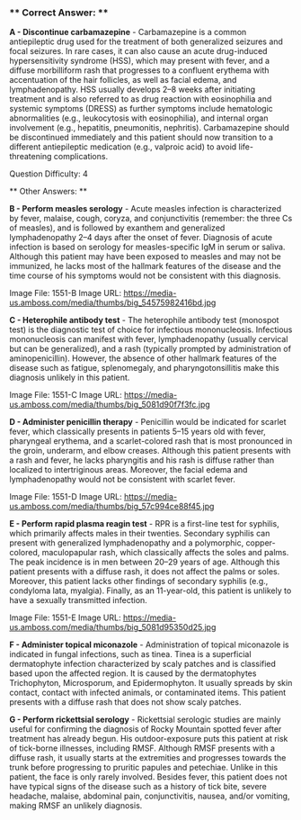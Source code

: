 ### ** Correct Answer: **

**A - Discontinue carbamazepine** - Carbamazepine is a common antiepileptic drug used for the treatment of both generalized seizures and focal seizures. In rare cases, it can also cause an acute drug-induced hypersensitivity syndrome (HSS), which may present with fever, and a diffuse morbilliform rash that progresses to a confluent erythema with accentuation of the hair follicles, as well as facial edema, and lymphadenopathy. HSS usually develops 2–8 weeks after initiating treatment and is also referred to as drug reaction with eosinophilia and systemic symptoms (DRESS) as further symptoms include hematologic abnormalities (e.g., leukocytosis with eosinophilia), and internal organ involvement (e.g., hepatitis, pneumonitis, nephritis). Carbamazepine should be discontinued immediately and this patient should now transition to a different antiepileptic medication (e.g., valproic acid) to avoid life-threatening complications.

Question Difficulty: 4

** Other Answers: **

**B - Perform measles serology** - Acute measles infection is characterized by fever, malaise, cough, coryza, and conjunctivitis (remember: the three Cs of measles), and is followed by exanthem and generalized lymphadenopathy 2–4 days after the onset of fever. Diagnosis of acute infection is based on serology for measles-specific IgM in serum or saliva. Although this patient may have been exposed to measles and may not be immunized, he lacks most of the hallmark features of the disease and the time course of his symptoms would not be consistent with this diagnosis.

Image File: 1551-B
Image URL: https://media-us.amboss.com/media/thumbs/big_54575982416bd.jpg

**C - Heterophile antibody test** - The heterophile antibody test (monospot test) is the diagnostic test of choice for infectious mononucleosis. Infectious mononucleosis can manifest with fever, lymphadenopathy (usually cervical but can be generalized), and a rash (typically prompted by administration of aminopenicillin). However, the absence of other hallmark features of the disease such as fatigue, splenomegaly, and pharyngotonsillitis make this diagnosis unlikely in this patient.

Image File: 1551-C
Image URL: https://media-us.amboss.com/media/thumbs/big_5081d90f7f3fc.jpg

**D - Administer penicillin therapy** - Penicillin would be indicated for scarlet fever, which classically presents in patients 5–15 years old with fever, pharyngeal erythema, and a scarlet-colored rash that is most pronounced in the groin, underarm, and elbow creases. Although this patient presents with a rash and fever, he lacks pharyngitis and his rash is diffuse rather than localized to intertriginous areas. Moreover, the facial edema and lymphadenopathy would not be consistent with scarlet fever.

Image File: 1551-D
Image URL: https://media-us.amboss.com/media/thumbs/big_57c994ce88f45.jpg

**E - Perform rapid plasma reagin test** - RPR is a first-line test for syphilis, which primarily affects males in their twenties. Secondary syphilis can present with generalized lymphadenopathy and a polymorphic, copper-colored, maculopapular rash, which classically affects the soles and palms. The peak incidence is in men between 20–29 years of age. Although this patient presents with a diffuse rash, it does not affect the palms or soles. Moreover, this patient lacks other findings of secondary syphilis (e.g., condyloma lata, myalgia). Finally, as an 11-year-old, this patient is unlikely to have a sexually transmitted infection.

Image File: 1551-E
Image URL: https://media-us.amboss.com/media/thumbs/big_5081d95350d25.jpg

**F - Administer topical miconazole** - Administration of topical miconazole is indicated in fungal infections, such as tinea. Tinea is a superficial dermatophyte infection characterized by scaly patches and is classified based upon the affected region. It is caused by the dermatophytes Trichophyton, Microsporum, and Epidermophyton. It usually spreads by skin contact, contact with infected animals, or contaminated items. This patient presents with a diffuse rash that does not show scaly patches.

**G - Perform rickettsial serology** - Rickettsial serologic studies are mainly useful for confirming the diagnosis of Rocky Mountain spotted fever after treatment has already begun. His outdoor-exposure puts this patient at risk of tick-borne illnesses, including RMSF. Although RMSF presents with a diffuse rash, it usually starts at the extremities and progresses towards the trunk before progressing to pruritic papules and petechiae. Unlike in this patient, the face is only rarely involved. Besides fever, this patient does not have typical signs of the disease such as a history of tick bite, severe headache, malaise, abdominal pain, conjunctivitis, nausea, and/or vomiting, making RMSF an unlikely diagnosis.

